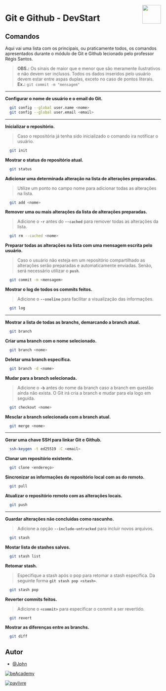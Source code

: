 <a href="https://www.beacademy.com.br/devstartpaylivre/" target="_blank"><img src="https://www.beacademy.com.br/wp-content/uploads/2022/02/Cubo.png" align="right" width="60"/></a>

# Git e Github - DevStart

## Comandos

Aqui vai uma lista com os principais, ou praticamente todos, os comandos apresentados durante o módulo de Git e Github lecionado pelo professor Régis Santos.

> **OBS.:** Os sinais de maior que e menor que são meramente ilustrativos e não devem ser inclusos. Todos os dados inseridos pelo usuário devem estar entre aspas duplas, exceto no caso de pontos literais. **Ex.:** ```git commit -m "mensagem"```

----------

**Configurar o nome de usuário e o email do Git.**

```sh
  git config --global user.name <nome> 
  git config --global user.email <email> 
```

----------

**Inicializar o repositório.**

> Caso o repositória já tenha sido inicializado o comando ira notificar o usuário.

```sh
  git init
```

**Mostrar o status do repositório atual.**

```sh
  git status
```

**Adicionar uma determinada alteração na lista de alterações preparadas.**

> Utilize um ponto no campo nome para adicionar todas as alterações na lista.

```sh
  git add <nome>
```

**Remover uma ou mais alterações da lista de alterações preparadas.**

> Adicione o **```-r```** antes do **```--cached```** para remover todas as alterações da lista.

```sh
  git rm --cached <nome>
```

**Preparar todas as alterações na lista com uma mensagem escrita pelo usuário.**

> Caso o usuário não esteja em um repositório compartilhado as alterações serão preparadas e automaticamente enviadas. Senão, será necessário utilizar o **```push```**.

```sh
  git commit -m <mensagem>
```

**Mostrar o log de todos os commits feitos.**

> Adicione o **```--oneline```** para facilitar a visualização das informações.

```sh
  git log
```

----------

**Mostrar a lista de todas as branchs, demarcando a branch atual.**

```sh
  git branch
```

**Criar uma branch com o nome selecionado.**

```sh
  git branch <nome>
```

**Deletar uma branch específica.**

```sh
  git branch -d <nome>
```

**Mudar para a branch selecionada.**

> Adicione o **```-b```** antes do nome da branch caso a branch em questão ainda não exista. O Git irá cria a branch e mudar para ela logo em seguida.

```sh
  git checkout <nome>
```

**Mesclar a branch selecionada com a branch atual.**

```sh
  git merge <nome>
```

----------

**Gerar uma chave SSH para linkar Git e Github.**

```sh
  ssh-keygen -t ed25519 -C <email>
```

**Clonar um repositório existente.**

```sh
  git clone <endereço>
```

**Sincronizar as informações do repositório local com as do remoto.**

```sh
  git pull 
```

**Atualizar o repositório remoto com as alterações locais.**

```sh
  git push 
```

----------

**Guardar alterações não concluidas como rascunho.**

> Adicione a opção **```--include-untracked```** para incluir novos arquivos.

```sh
  git stash
```

**Mostar lista de stashes salvos.**

```sh
  git stash list
```

**Retomar stash.**

> Especifique a stash após o pop para retomar a stash específica. Da seguinte forma **```git stash pop <stash>```**.

```sh
  git stash pop
```

**Reverter commits feitos.**

> Adicione o **```<commit>```** para especificar o commit a ser revertido.

```sh
  git revert
```

**Mostrar as diferenças entre as branchs.**

```sh
  git diff
```

## Autor

- [@Jphn](https://www.github.com/Jphn)

[![beAcademy](https://www.beacademy.com.br/wp-content/uploads/2019/11/Logo-Topo.png)](https://www.beacademy.com.br/)

[![paylivre](https://web.paylivre.com/static/media/logo-blue.c7100186.png)](https://www.paylivre.com/)
